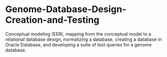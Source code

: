 # Genome-Database-Design-Creation-and-Testing
Conceptual modeling (EER), mapping from the conceptual model to a relational database design, normalizing a database, creating a database in Oracle Database, and developing a suite of test queries for a genome database. 
